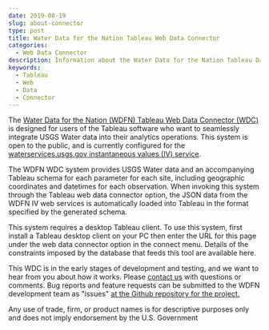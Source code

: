```yaml
---
date: 2019-08-19
slug: about-connector
type: post
title: Water Data for the Nation Tableau Web Data Connector
categories:
  - Web Data Connector
description: Information about the Water Data for the Nation Tableau Data Connector.
keywords:
  - Tableau
  - Web
  - Data
  - Connector
---
```




The [Water Data for the Nation (WDFN) Tableau Web Data Connector (WDC)](/tableau-connector) is designed for users of the Tableau software who want to seamlessly integrate USGS Water data into their analytics operations. This system is open to the public, and is currently configured for the [waterservices.usgs.gov instantaneous values (IV) service](https://waterservices.usgs.gov/rest/IV-Service.html).

The WDFN WDC system provides USGS Water data and an accompanying Tableau schema for each parameter for each site, including geographic coordinates and datetimes for each observation. When invoking this system through the Tableau web data connector option, the JSON data from the WDFN IV web services is automatically loaded into Tableau in the format specified by the generated schema.

This system requires a desktop Tableau client. To use this system, first install a Tableau desktop client on your PC then enter the URL for this page under the web data connector option in the connect menu. Details of the constraints imposed by the database that feeds this tool are available here.

This WDC is in the early stages of development and testing, and we want to hear from you about how it works. Please [contact us](https://water.usgs.gov/contact/gsanswers?pemail=gs-w-ks_NWISWeb_Data_Inquiries&subject=Site+Number%3A+07144100&viewnote=%3CH1%3EUSGS+NWIS+Feedback+Request%3C%2FH1%3E%3Cp%3E%3Cb%3EPlease+enter+a+subject+in+the+form+below+that+briefly+summarizes+your+request%3C%2Fb%3E%3C%2Fp%3E) with questions or comments. Bug reports and feature requests can be submitted to the WDFN development team as "issues" [at the Github repository for the project.](https://github.com/usgs/nwisweb-tableau-data-connector/issues)

Any use of trade, firm, or product names is for descriptive purposes only and does not imply endorsement by the U.S. Government
